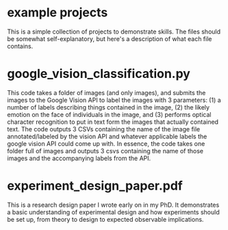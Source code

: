 # example projects
 
This is a simple collection of projects to demonstrate skills. The files should be somewhat self-explanatory, but here's a description of what each file contains.

# google_vision_classification.py
This code takes a folder of images (and only images), and submits the images to the Google Vision API to label the images with 3 parameters: (1) a number of labels describing things contained in the image, (2) the likely emotion on the face of individuals in the image, and (3) performs optical character recognition to put in text form the images that actually contained text. The code outputs 3 CSVs containing the name of the image file annotated/labeled by the vision API and whatever applicable labels the google vision API could come up with. In essence, the code takes one folder full of images and outputs 3 csvs containing the name of those images and the accompanying labels from the API.

# experiment_design_paper.pdf

This is a research design paper I wrote early on in my PhD. It demonstrates a basic understanding of experimental design and how experiments should be set up, from theory to design to expected observable implications.
